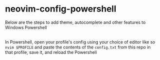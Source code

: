 # neovim-config-powershell
Below are the steps to add theme, autocomplete and other features to Windows Powershell
<br>
<br>

In Powershell, open your profile's config using your choice of editor like so `nvim $PROFILE` and paste the contents of the `config.txt` from this repo in that profile, save it, and reload the Powershell

